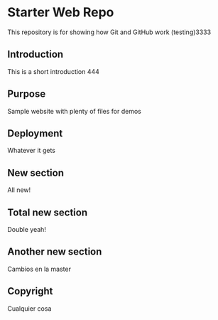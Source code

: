 # Starter Web Repo

This repository is for showing how Git and GitHub work (testing)3333

## Introduction

This is a short introduction 444

## Purpose

Sample website with plenty of files for demos

## Deployment

Whatever it gets

## New section

All new!

## Total new section

Double yeah!

## Another new section

Cambios en la master

## Copyright

Cualquier cosa